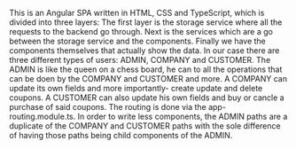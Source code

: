 
This is an Angular SPA written in HTML, CSS and TypeScript, which is divided into three layers:
The first layer is the storage service where all the requests to the backend go through.
Next is the services which are a go between the storage service and the components.
Finally we have the components themselves that actually show the data.
In our case there are three different types of users: ADMIN, COMPANY and CUSTOMER.
The ADMIN is like the queen on a chess board, he can to all the operations that can be doen by the COMPANY and CUSTOMER and more.
A COMPANY can update its own fields and more importantly- create update and delete coupons.
A CUSTOMER can also update his own fields and buy or cancle a purchase of said coupons.
The routing is done via the app-routing.module.ts.
 In order to write less components, the ADMIN paths are a duplicate of the COMPANY and CUSTOMER paths with the sole difference of having those paths being child components of the ADMIN.  
